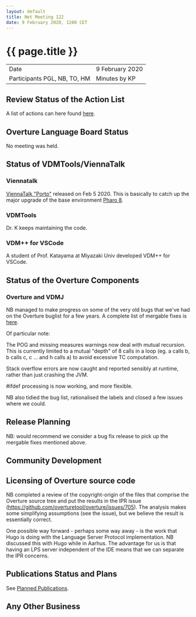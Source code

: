 ```yaml
---
layout: default
title: Net Meeting 122
date: 9 February 2020, 1200 CET
---
```


<script src="https://code.jquery.com/jquery-1.11.1.min.js">
</script>
<script src="/javascripts/edit.js"></script>
<script>setEditButonNm();</script>

# {{ page.title }}

|||
|---|---|
| Date | 9 February 2020 |
| Participants PGL, NB, TO, HM | Minutes by KP |

## Review Status of the Action List

A list of actions can here found [here](https://github.com/overturetool/overturetool.github.io/issues?q=is%3Aissue+is%3Aopen+label%3A%22action+net-meeting%22).

## Overture Language Board Status

No meeting was held.

## Status of VDMTools/ViennaTalk

### Viennatalk
[ViennaTalk "Porto"](https://github.com/tomooda/ViennaTalk/releases/tag/Porto) released on Feb 5 2020. This is basically to catch up the major upgrade of the base environment [Pharo 8](https://pharo.org/).

### VDMTools
Dr. K keeps maintaining the code.

### VDM++ for VSCode

A student of Prof. Katayama at Miyazaki Univ developed VDM++ for VSCode.

##  Status of the Overture Components

### Overture and VDMJ

NB managed to make progress on some of the very old bugs that we've had on the Overture buglist for a few years. A complete list of mergable fixes is [here](https://github.com/overturetool/overture/issues?q=is%3Aissue+is%3Aopen+label%3AMergable).

Of particular note:

The POG and missing measures warnings now deal with mutual recursion. This is currently limited to a mutual "depth" of 8 calls in a loop (eg. a calls b, b calls c, c ... and h calls a) to avoid excessive TC computation.

Stack overflow errors are now caught and reported sensibly at runtime, rather than just crashing the JVM.

#ifdef processing is now working, and more flexible.

NB also tidied the bug list, rationalised the labels and closed a few issues where we could.

##  Release Planning

NB: would recommend we consider a bug fix release to pick up the mergable fixes mentioned above.

##  Community Development


##  Licensing of Overture source code

NB completed a review of the copyright-origin of the files that comprise the Overture source tree and put the results in the IPR issue (https://github.com/overturetool/overture/issues/705). The analysis makes some simplifying assumptions (see the issue), but we believe the result is essentially correct.

One possible way forward - perhaps some way away - is the work that Hugo is doing with the Language Server Protocol implementation. NB discussed this with Hugo while in Aarhus. The advantage for us is that having an LPS server independent of the IDE means that we can separate the IPR concerns.

##  Publications Status and Plans

See [Planned Publications](http://overturetool.org/publications/PlannedPublications.html).


##  Any Other Business


<div id="edit_page_div"></div>
